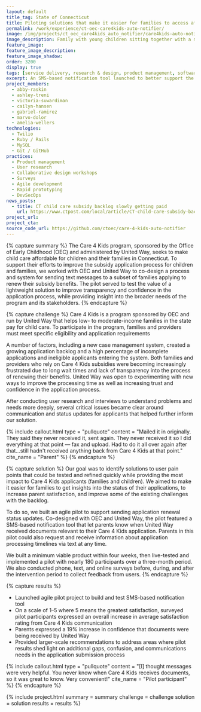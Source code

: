 ```yaml
---
layout: default
title_tag: State of Connecticut
title: Piloting solutions that make it easier for families to access affordable child care
permalink: /work/experience/ct-oec-care4kids-auto-notifier/
image: /img/projects/ct_oec_care4kids_auto_notifier/care4kids-auto-notifier.svg
image_description: Family with young children sitting together with a mobile phone in the background showing a green status checkmark.
feature_image:
feature_image_description:
feature_image_shadow:
order: 3200
display: true
tags: [service delivery, research & design, product management, software delivery, early childhood, social safety net, economic development, abby raskin, ashley treni, victoria suwardiman, cailyn hansen, gabriel ramirez, marvo dolor, amelia wellers]
excerpt: An SMS-based notification tool launched to better support the needs and understand the pain points of families seeking help to pay for child care in Connecticut.
project_members:
  - abby-raskin
  - ashley-treni
  - victoria-suwardiman
  - cailyn-hansen
  - gabriel-ramirez
  - marvo-dolor
  - amelia-wellers
technologies:
  - Twilio
  - Ruby / Rails
  - MySQL
  - Git / GitHub
practices:
  - Product management
  - User research
  - Collaborative design workshops
  - Surveys
  - Agile development
  - Rapid prototyping
  - DevSecOps
news_posts:
  - title: CT child care subsidy backlog slowly getting paid
    url: https://www.ctpost.com/local/article/CT-child-care-subsidy-backlog-slowly-getting-paid-13734815.php
project_url:
project_cta:
source_code_url: https://github.com/ctoec/care-4-kids-auto-notifier
---
```


{% capture summary %}
The Care 4 Kids program, sponsored by the Office of Early Childhood (OEC)
and administered by United Way, seeks to make child care affordable for
children and their families in Connecticut. To support their efforts to improve
the subsidy application process for children and families, we worked with OEC
and United Way to co-design a process and system for sending text messages to
a subset of families applying to renew their subsidy benefits. The pilot served
to test the value of a lightweight solution to improve transparency and confidence
in the application process, while providing insight into the broader needs of the
program and its stakeholders.
{% endcapture %}

{% capture challenge %}
Care 4 Kids is a program sponsored by OEC and run by United Way that helps
low- to moderate-income families in the state pay for child care. To participate
in the program, families and providers must meet specific eligibility and
application requirements

A number of factors, including a new case management system, created a growing
application backlog and a high percentage of incomplete applications and ineligible
applicants entering the system. Both families and providers who rely on Care 4 Kids
subsidies were becoming increasingly frustrated due to long wait times and
lack of transparency into the process of renewing their benefits. United Way was
open to experimenting with new ways to improve the processing time as well as
increasing trust and confidence in the application process.

After conducting user research and interviews to understand problems and needs
more deeply, several critical issues became clear around communication and
status updates for applicants that helped further inform our solution.

{% include callout.html
  type = "pullquote"
  content = "Mailed it in originally. They said they never received it, sent again. They never received it so I did everything at that point — fax and upload. Had to do it all over again after that...still hadn't received anything back from Care 4 Kids at that point."
  cite_name = "Parent"
%}
{% endcapture %}

{% capture solution %}
Our goal was to identify solutions to user pain points that could be tested and
refined quickly while providing the most impact to Care 4 Kids applicants
(families and children). We aimed to make it easier for families
to get insights into the status of their applications, to increase parent
satisfaction, and improve some of the existing challenges with the backlog.

To do so, we built an agile pilot to support sending application renewal status
updates. Co-designed with OEC and United Way, the pilot featured a SMS-based
notification tool that let parents know when United Way received documents
relevant to their Care 4 Kids application. Parents in this pilot could also
request and receive information about application processing timelines via
text at any time.

We built a minimum viable product within four weeks, then live-tested and
implemented a pilot with nearly 180 participants over a three-month period.
We also conducted phone, text, and online surveys before, during, and after the
intervention period to collect feedback from users.
{% endcapture %}

{% capture results %}
- Launched agile pilot project to build and test SMS-based notification tool
- On a scale of 1–5 where 5 means the greatest satisfaction, surveyed pilot
  participants expressed an overall increase in average satisfaction rating
  from Care 4 Kids communication
- Parents expressed a 19% increase in confidence that documents were
  being received by United Way
- Provided larger-scale recommendations to address areas where pilot results shed
  light on additional gaps, confusion, and communications needs in the application
  submission process

{% include callout.html
  type = "pullquote"
  content = "[I] thought messages were very helpful. You never know when Care 4 Kids receives documents, so it was great to know. Very convenient!"
  cite_name = "Pilot participant"
%}
{% endcapture %}

{% include project.html
  summary = summary
  challenge = challenge
  solution = solution
  results = results
%}
